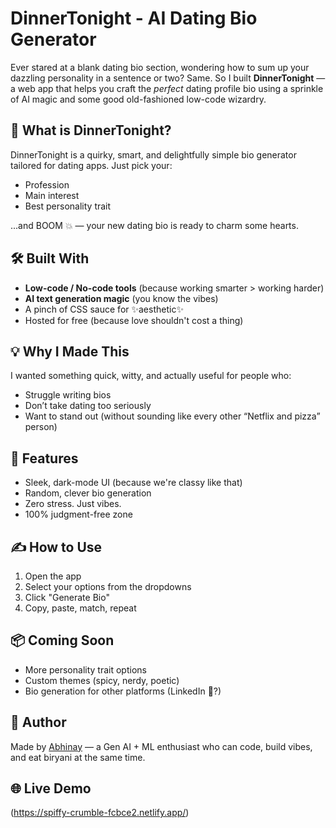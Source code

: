 #  DinnerTonight - AI Dating Bio Generator

Ever stared at a blank dating bio section, wondering how to sum up your dazzling personality in a sentence or two? Same. So I built **DinnerTonight** — a web app that helps you craft the *perfect* dating profile bio using a sprinkle of  AI magic  and some good old-fashioned low-code wizardry.



## 🚀 What is DinnerTonight?

DinnerTonight is a quirky, smart, and delightfully simple bio generator tailored for dating apps. Just pick your:
- Profession
- Main interest
- Best personality trait

...and BOOM 💥 — your new dating bio is ready to charm some hearts.

## 🛠 Built With

- **Low-code / No-code tools** (because working smarter > working harder)
- **AI text generation magic** (you know the vibes)
- A pinch of CSS sauce for ✨aesthetic✨
- Hosted for free (because love shouldn't cost a thing)

## 💡 Why I Made This

I wanted something quick, witty, and actually useful for people who:
- Struggle writing bios
- Don’t take dating too seriously
- Want to stand out (without sounding like every other “Netflix and pizza” person)

## 📸 Features

- Sleek, dark-mode UI (because we're classy like that)
- Random, clever bio generation
- Zero stress. Just vibes.
- 100% judgment-free zone

## ✍️ How to Use

1. Open the app
2. Select your options from the dropdowns
3. Click "Generate Bio"
4. Copy, paste, match, repeat

## 📦 Coming Soon

- More personality trait options
- Custom themes (spicy, nerdy, poetic)
- Bio generation for other platforms (LinkedIn 👀?)

## 🧠 Author

Made by [Abhinay](https://github.com/Abhinayy27) — a Gen AI + ML enthusiast who can code, build vibes, and eat biryani at the same time.

## 🌐 Live Demo

(https://spiffy-crumble-fcbce2.netlify.app/)



